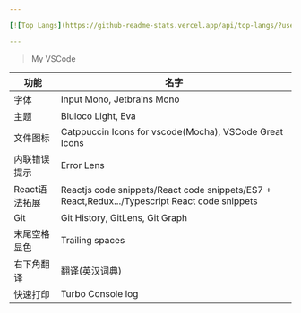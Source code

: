 ```yaml
---

[![Top Langs](https://github-readme-stats.vercel.app/api/top-langs/?username=yuanxin518&layout=compact)](https://github.com/yuanxin518/github-readme-stats)

---
```

> My VSCode

|功能|名字|
|---|---|
|字体|Input Mono, Jetbrains Mono|
|主题|Bluloco Light, Eva|
|文件图标|Catppuccin Icons for vscode(Mocha), VSCode Great Icons|
|内联错误提示|Error Lens|
|React语法拓展|Reactjs code snippets/React code snippets/ES7 + React,Redux.../Typescript React code snippets|
|Git|Git History, GitLens, Git Graph|
|末尾空格显色|Trailing spaces|
|右下角翻译|翻译(英汉词典)|
|快速打印|Turbo Console log|
